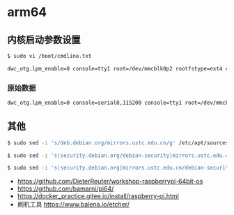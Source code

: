 # arm64

## 内核启动参数设置

```bash
$ sudo vi /boot/cmdline.txt

dwc_otg.lpm_enable=0 console=tty1 root=/dev/mmcblk0p2 rootfstype=ext4 cgroup_enable=cpuset cgroup_enable=memory swapaccount=1 elevator=deadline fsck.repair=yes rootwait console=ttyAMA0,115200 kgdboc=ttyAMA0,115200
```

### 原始数据

```bash
dwc_otg.lpm_enable=0 console=serial0,115200 console=tty1 root=/dev/mmcblk0p2 rootfstype=ext4 elevator=deadline fsck.repair=yes rootwait loglevel=3 net.ifnames=0
```

## 其他

```bash
$ sudo sed -i 's/deb.debian.org/mirrors.ustc.edu.cn/g' /etc/apt/sources.list

$ sudo sed -i 's|security.debian.org/debian-security|mirrors.ustc.edu.cn/debian-security|g' /etc/apt/sources.list

$ sudo sed -i 's|security.debian.org|mirrors.ustc.edu.cn/debian-security|g' /etc/apt/sources.list
```

* https://github.com/DieterReuter/workshop-raspberrypi-64bit-os
* https://github.com/bamarni/pi64/
* https://docker_practice.gitee.io/install/raspberry-pi.html
* 刷机工具 https://www.balena.io/etcher/
